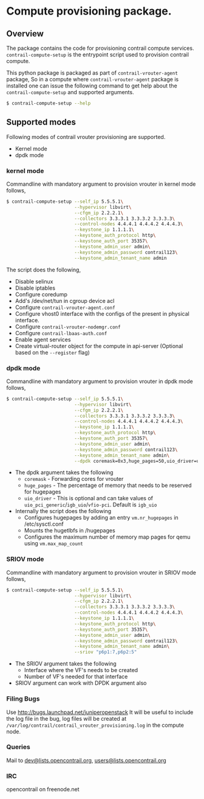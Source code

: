 Compute provisioning package.
=============================

## Overview
The package contains the code for provisioning contrail compute services. `contrail-compute-setup` is the entrypoint script used to provision contrail compute.

This python package is packaged as part of `contrail-vrouter-agent` package, So in a compute where `contrail-vrouter-agent` package is installed one can issue the following command to get help about the `contrail-compute-setup` and supported arguments.

```sh
$ contrail-compute-setup --help
```

## Supported modes
Following modes of contrail vrouter provisioning are supported.

* Kernel mode
* dpdk mode

###  kernel mode
Commandline with mandatory argument to provision vrouter in kernel mode follows,

```sh
$ contrail-compute-setup --self_ip 5.5.5.1\
                         --hypervisor libvirt\
                         --cfgm_ip 2.2.2.1\
                         --collectors 3.3.3.1 3.3.3.2 3.3.3.3\
                         --control-nodes 4.4.4.1 4.4.4.2 4.4.4.3\
                         --keystone_ip 1.1.1.1\
                         --keystone_auth_protocol http\
                         --keystone_auth_port 35357\
                         --keystone_admin_user admin\
                         --keystone_admin_password contrail123\
                         --keystone_admin_tenant_name admin
```

The  script does the following,

* Disable selinux
* Disable iptables
* Configure coredump
* Add's /dev/net/tun in cgroup device acl
* Configure `contrail-vrouter-agent.conf`
* Configure vhost0 interface with the configs of the present in physical interface.
* Configure `contrail-vrouter-nodemgr.conf`
* Configure `contrail-lbaas-auth.conf`
* Enable agent services
* Create virtual-router object for the compute in api-server (Optional based on the `--register` flag)

### dpdk mode
Commandline with mandatory argument to provision vrouter in dpdk mode follows,

```sh
$ contrail-compute-setup --self_ip 5.5.5.1\
                         --hypervisor libvirt\
                         --cfgm_ip 2.2.2.1\
                         --collectors 3.3.3.1 3.3.3.2 3.3.3.3\
                         --control-nodes 4.4.4.1 4.4.4.2 4.4.4.3\
                         --keystone_ip 1.1.1.1\
                         --keystone_auth_protocol http\
                         --keystone_auth_port 35357\
                         --keystone_admin_user admin\
                         --keystone_admin_password contrail123\
                         --keystone_admin_tenant_name admin\
                         --dpdk coremask=0x3,huge_pages=50,uio_driver=uio_pci_generic
```

* The dpdk argument takes the following
    * `coremask` - Forwarding cores for vrouter
    * `huge_pages` - The percentage of memory that needs to be reserved for hugepages
    * `uio_driver` - This is optional and can take values of `uio_pci_generic`/`igb_uio`/`vfio-pci`. Default is `igb_uio`
* Internally the script does the following
    * Configures hugepages by adding an entry `vm.nr_hugepages` in /etc/sysctl.conf
    * Mounts the hugetlbfs in /hugepages
    * Configures the maximum number of memory map pages for qemu using `vm.max_map_count`

### SRIOV mode
Commandline with mandatory argument to provision vrouter in SRIOV mode follows,

```sh
$ contrail-compute-setup --self_ip 5.5.5.1\
                         --hypervisor libvirt\
                         --cfgm_ip 2.2.2.1\
                         --collectors 3.3.3.1 3.3.3.2 3.3.3.3\
                         --control-nodes 4.4.4.1 4.4.4.2 4.4.4.3\
                         --keystone_ip 1.1.1.1\
                         --keystone_auth_protocol http\
                         --keystone_auth_port 35357\
                         --keystone_admin_user admin\
                         --keystone_admin_password contrail123\
                         --keystone_admin_tenant_name admin\
                         --sriov "p6p1:7,p6p2:5"
```

* The SRIOV argument takes the following
    * Interface where the VF's needs to be created
    * Number of VF's needed for that interface
* SRIOV argument can work with DPDK argument also

### Filing Bugs
Use http://bugs.launchpad.net/juniperopenstack
It will be useful to include the log file in the bug, log files will be created at `/var/log/contrail/contrail_vrouter_provisioning.log` in the compute node.

### Queries
Mail to
dev@lists.opencontrail.org,
users@lists.opencontrail.org

### IRC
opencontrail on freenode.net

